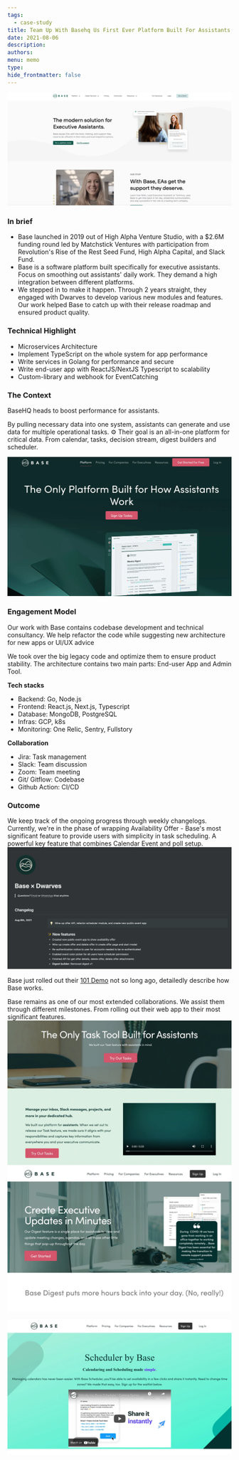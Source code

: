 ```yaml
---
tags:
  - case-study
title: Team Up With Basehq Us First Ever Platform Built For Assistants
date: 2021-08-06
description: 
authors: 
menu: memo
type: 
hide_frontmatter: false
---
```

![](assets/team-up-with-basehq---us-first-ever-platform-built-for-assistants_019ef328b59808b45c4541243f71c875_md5.webp)

### In brief
* Base launched in 2019 out of High Alpha Venture Studio, with a $2.6M funding round led by Matchstick Ventures with participation from Revolution's Rise of the Rest Seed Fund, High Alpha Capital, and Slack Fund.
* Base is a software platform built specifically for executive assistants. Focus on smoothing out assistants' daily work. They demand a high integration between different platforms.
* We stepped in to make it happen. Through 2 years straight, they engaged with Dwarves to develop various new modules and features. Our work helped Base to catch up with their release roadmap and ensured product quality.

### Technical Highlight
* Microservices Architecture
* Implement TypeScript on the whole system for app performance
* Write services in Golang for performance and secure
* Write end-user app with ReactJS/NextJS Typescript to scalability
* Custom-library and webhook for EventCatching

### The Context
BaseHQ heads to boost performance for assistants. 

By pulling necessary data into one system, assistants can generate and use data for multiple operational tasks. 
⚙️ Their goal is an all-in-one platform for critical data. From calendar, tasks, decision stream, digest builders and scheduler. 

![](assets/team-up-with-basehq---us-first-ever-platform-built-for-assistants_3d15a0c958a3f23f8935c803726b9d2a_md5.webp)

### Engagement Model
Our work with Base contains codebase development and technical consultancy. We help refactor the code while suggesting new architecture for new apps or UI/UX advice

We took over the big legacy code and optimize them to ensure product stability. The architecture contains two main parts: End-user App and Admin Tool. 

**Tech stacks**
* Backend: Go, Node.js
* Frontend: React.js, Next.js, Typescript
* Database: MongoDB, PostgreSQL
* Infras: GCP, k8s
* Monitoring: One Relic, Sentry, Fullstory

**Collaboration**
* Jira: Task management
* Slack: Team discussion
* Zoom: Team meeting
* Git/ Gitflow: Codebase
* Github Action: CI/CD

### Outcome
We keep track of the ongoing progress through weekly changelogs.
Currently, we're in the phase of wrapping Availability Offer - Base's most significant feature to provide users with simplicity in task scheduling. A powerful key feature that combines Calendar Event and poll setup.
![](assets/team-up-with-basehq---us-first-ever-platform-built-for-assistants_3393da02505c90c30f246cf025e31661_md5.webp)

Base just rolled out their [101 Demo](https://www.linkedin.com/posts/basehq_base-101-demo-get-back-to-the-base-ics-activity-6800435873860120576-G7ZI) not so long ago, detailedly describe how Base works. 

Base remains as one of our most extended collaborations. We assist them through different milestones. From rolling out their web app to their most significant features.
![](assets/team-up-with-basehq---us-first-ever-platform-built-for-assistants_0fc0a747cbb535c9a10b6e797d4a4060_md5.webp)
![](assets/team-up-with-basehq---us-first-ever-platform-built-for-assistants_d22f939d826b00d349511d32bf7b6707_md5.webp)

![](assets/team-up-with-basehq---us-first-ever-platform-built-for-assistants_ff9a65b700cebf714977fb219434a0f9_md5.webp)